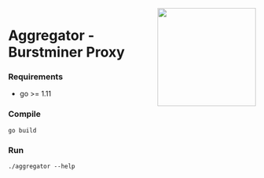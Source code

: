 <img align="right" src="https://i.imgur.com/YdcmVnS.png" height="200">

# Aggregator - Burstminer Proxy

### Requirements
- go >= 1.11

### Compile

``` shell
go build
```

### Run

``` shell
./aggregator --help
```
